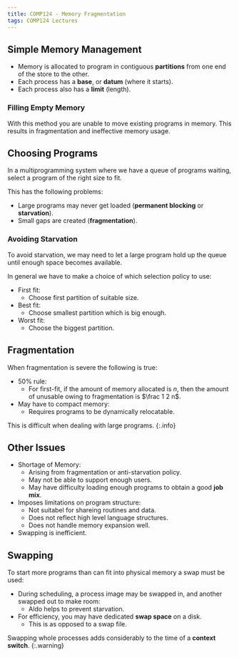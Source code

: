 ```yaml
---
title: COMP124 - Memory Fragmentation
tags: COMP124 Lectures
---
```

## Simple Memory Management

* Memory is allocated to program in contiguous **partitions** from one end of the store to the other.
* Each process has a **base**, or **datum** (where it starts).
* Each process also has a **limit** (length).

### Filling Empty Memory
With this method you are unable to move existing programs in memory. This results in fragmentation and ineffective memory usage.

## Choosing Programs
In a multiprogramming system where we have a queue of programs waiting, select a program of the right size to fit.

This has the following problems:

* Large programs may never get loaded (**permanent blocking** or **starvation**).
* Small gaps are created (**fragmentation**).

### Avoiding Starvation
To avoid starvation, we may need to let a large program hold up the queue until enough space becomes available.

In general we have to make a choice of which selection policy to use:

* First fit:
	* Choose first partition of suitable size.
* Best fit:
	* Choose smallest partition which is big enough.
* Worst fit:
	* Choose the biggest partition.

## Fragmentation
When fragmentation is severe the following is true:

* 50% rule:
	* For first-fit, if the amount of memory allocated is $n$, then the amount of unusable owing to fragmentation is $\frac 1 2 n$.
* May have to compact memory:
	* Requires programs to be dynamically relocatable. 

This is difficult when dealing with large programs.
{:.info}

## Other Issues

* Shortage of Memory:
	* Arising from fragmentation or anti-starvation policy.
	* May not be able to support enough users.
	* May have difficulty loading enough programs to obtain a good **job mix**.
* Imposes limitations on program structure:
	* Not suitabel for shareing routines and data.
	* Does not reflect high level language structures.
	* Does not handle memory expansion well.
* Swapping is inefficient.

## Swapping
To start more programs than can fit into physical memory a swap must be used:

* During scheduling, a process image may be swapped in, and another swapped out to make room:
	* Aldo helps to prevent starvation.
* For efficiency, you may have dedicated **swap space** on a disk.
	* This is as opposed to a swap file.

Swapping whole processes adds considerably to the time of a **context switch**.
{:.warning}